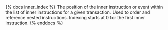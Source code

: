 {% docs inner_index %}
The position of the inner instruction or event within the list of inner instructions for a given transaction. Used to order and reference nested instructions. Indexing starts at 0 for the first inner instruction.
{% enddocs %}